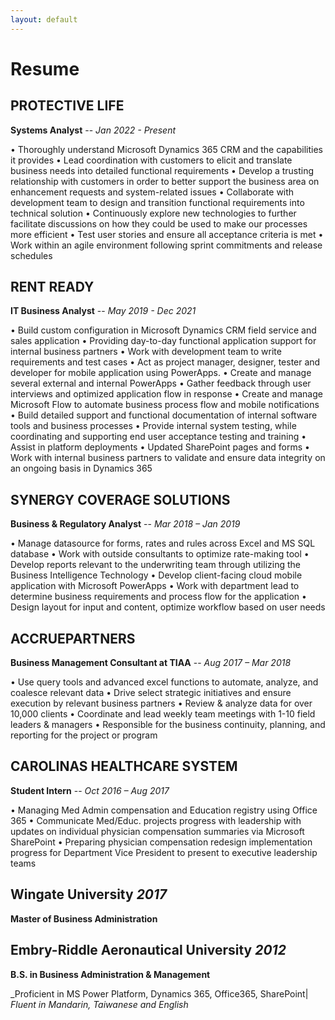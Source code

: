 ```yaml
---
layout: default
---
```

# Resume
## PROTECTIVE LIFE
**Systems Analyst** -- _Jan 2022 - Present_

• Thoroughly understand Microsoft Dynamics 365 CRM and the capabilities it provides
• Lead coordination with customers to elicit and translate business needs into detailed functional requirements
• Develop a trusting relationship with customers in order to better support the business area on enhancement requests and system-related issues
• Collaborate with development team to design and transition functional requirements into technical solution
• Continuously explore new technologies to further facilitate discussions on how they could be used to make our processes more efficient
• Test user stories and ensure all acceptance criteria is met
• Work within an agile environment following sprint commitments and release schedules

## RENT READY
**IT Business Analyst** -- _May 2019 - Dec 2021_

• Build custom configuration in Microsoft Dynamics CRM field service and sales application 
• Providing day-to-day functional application support for internal business partners
• Work with development team to write requirements and test cases
• Act as project manager, designer, tester and developer for mobile application using PowerApps.
• Create and manage several external and internal PowerApps 
• Gather feedback through user interviews and optimized application flow in response
• Create and manage Microsoft Flow to automate business process flow and mobile notifications
• Build detailed support and functional documentation of internal software tools and business processes
• Provide internal system testing, while coordinating and supporting end user acceptance testing and training
• Assist in platform deployments 
• Updated SharePoint pages and forms
• Work with internal business partners to validate and ensure data integrity on an ongoing basis in Dynamics 365

## SYNERGY COVERAGE SOLUTIONS 
**Business & Regulatory Analyst** -- _Mar 2018 – Jan 2019_

• Manage datasource for forms, rates and rules across Excel and MS SQL database
• Work with outside consultants to optimize rate-making tool
• Develop reports relevant to the underwriting team through utilizing the Business Intelligence Technology
• Develop client-facing cloud mobile application with Microsoft PowerApps 
• Work with department lead to determine business requirements and process flow for the application 
• Design layout for input and content, optimize workflow based on user needs

## ACCRUEPARTNERS 
**Business Management Consultant at TIAA** -- _Aug 2017 – Mar 2018_

• Use query tools and advanced excel functions to automate, analyze, and coalesce relevant data
• Drive select strategic initiatives and ensure execution by relevant business partners
• Review & analyze data for over 10,000 clients
• Coordinate and lead weekly team meetings with 1-10 field leaders & managers 
• Responsible for the business continuity, planning, and reporting for the project or program

## CAROLINAS HEALTHCARE SYSTEM                                                                 
**Student Intern** -- _Oct 2016 – Aug 2017_

• Managing Med Admin compensation and Education registry using Office 365
• Communicate Med/Educ. projects progress with leadership with updates on individual physician compensation summaries via Microsoft SharePoint
• Preparing physician compensation redesign implementation progress for Department Vice President to present to executive leadership teams

## Wingate University _2017_ 
**Master of Business Administration**
## Embry-Riddle Aeronautical University _2012_             
**B.S. in Business Administration & Management**

_Proficient in MS Power Platform, Dynamics 365, Office365, SharePoint| _Fluent in Mandarin, Taiwanese and English_ 


